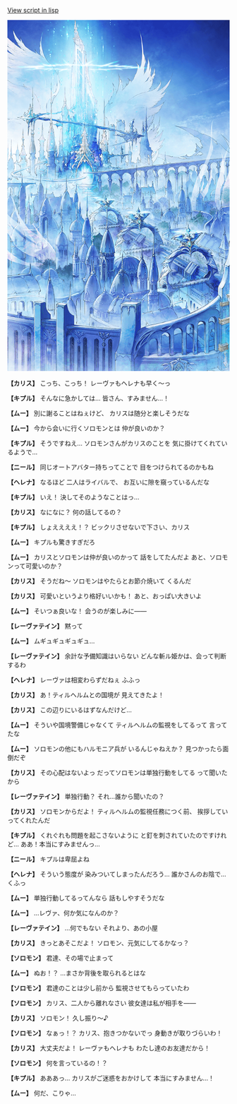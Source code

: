 [View script in lisp](../scripts/100213020.txt)

![angel_world.png](../images/backgrounds/angel_world.png)

**【カリス】**
こっち、こっち！
レーヴァもヘレナも早く～っ

**【キプル】**
そんなに急かしては…
皆さん、すみません…！

**【ムー】**
別に謝ることはねぇけど、
カリスは随分と楽しそうだな

**【ムー】**
今から会いに行くソロモンとは
仲が良いのか？

**【キプル】**
そうですねえ…
ソロモンさんがカリスのことを
気に掛けてくれているようで…

**【ニール】**
同じオートアバター持ちってことで
目をつけられてるのかもね

**【ヘレナ】**
なるほど
二人はライバルで、
お互いに隙を窺っているんだな

**【キプル】**
いえ！
決してそのようなことはっ…

**【カリス】**
なになに？
何の話してるの？

**【キプル】**
しょええええ！？
ビックリさせないで下さい、カリス

**【ムー】**
キプルも驚きすぎだろ

**【ムー】**
カリスとソロモンは仲が良いのかって
話をしてたんだよ
あと、ソロモンって可愛いのか？

**【カリス】**
そうだね～
ソロモンはやたらとお節介焼いて
くるんだ

**【カリス】**
可愛いというより格好いいかも！
あと、おっぱい大きいよ

**【ムー】**
そいつぁ良いな！
会うのが楽しみに――

**【レーヴァテイン】**
黙って

**【ムー】**
ムギュギュギュギュ…

**【レーヴァテイン】**
余計な予備知識はいらない
どんな斬ル姫かは、会って判断するわ

**【ヘレナ】**
レーヴァは相変わらずだねぇ
ふふっ

**【カリス】**
あ！ティルヘルムとの国境が
見えてきたよ！

**【カリス】**
この辺りにいるはずなんだけど…

**【ムー】**
そういや国境警備じゃなくて
ティルヘルムの監視をしてるって
言ってたな

**【ムー】**
ソロモンの他にもハルモニア兵が
いるんじゃねえか？
見つかったら面倒だぞ

**【カリス】**
その心配はないよっ
だってソロモンは単独行動をしてる
って聞いたから

**【レーヴァテイン】**
単独行動？
それ…誰から聞いたの？

**【カリス】**
ソロモンからだよ！
ティルヘルムの監視任務につく前、
挨拶していってくれたんだ

**【キプル】**
くれぐれも問題を起こさないように
と釘を刺されていたのですけれど…
ああ！本当にすみませんっ…

**【ニール】**
キプルは卑屈よね

**【ヘレナ】**
そういう態度が
染みついてしまったんだろう…
誰かさんのお陰で…くふっ

**【ムー】**
単独行動してるってんなら
話もしやすそうだな

**【ムー】**
…レヴァ、何か気になんのか？

**【レーヴァテイン】**
…何でもない
それより、あの小屋

**【カリス】**
きっとあそこだよ！
ソロモン、元気にしてるかなっ？

**【ソロモン】**
君達、その場で止まって

**【ムー】**
ぬお！？
…まさか背後を取られるとはな

**【ソロモン】**
君達のことは少し前から
監視させてもらっていたわ

**【ソロモン】**
カリス、二人から離れなさい
彼女達は私が相手を――

**【カリス】**
ソロモン！
久し振り～♪

**【ソロモン】**
なぁっ！？
カリス、抱きつかないでっ
身動きが取りづらいわ！

**【カリス】**
大丈夫だよ！
レーヴァもヘレナも
わたし達のお友達だから！

**【ソロモン】**
何を言っているの！？

**【キプル】**
あああっ…
カリスがご迷惑をおかけして
本当にすみません…！

**【ムー】**
何だ、こりゃ…